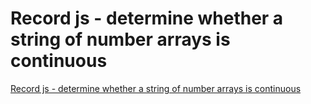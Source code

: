 # Record js - determine whether a string of number arrays is continuous
[Record js - determine whether a string of number arrays is continuous](https://aiwithcloud.com/2022/09/16/record_js___determine_whether_a_string_of_number_arrays_is_continuous/)